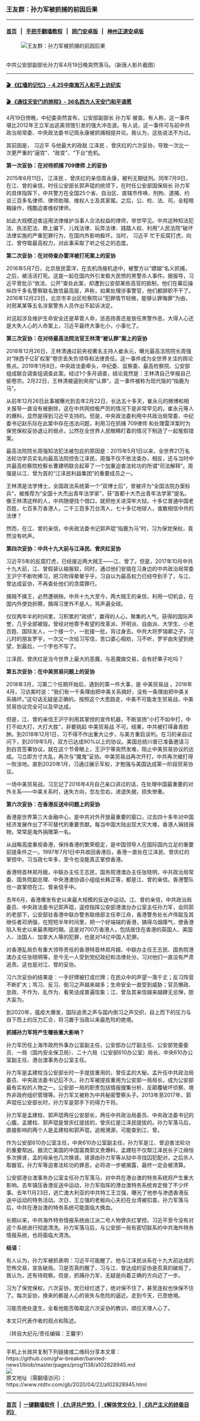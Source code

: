 ### 王友群：孙力军被抓捕的前因后果
------------------------

#### [首页](https://github.com/gfw-breaker/banned-news1/blob/master/README.md) &nbsp;&nbsp;|&nbsp;&nbsp; [手把手翻墙教程](https://github.com/gfw-breaker/guides/wiki) &nbsp;&nbsp;|&nbsp;&nbsp; [网门安卓版](https://github.com/oGate2/oGate) &nbsp;&nbsp;|&nbsp;&nbsp; [神州正道安卓版](https://github.com/SzzdOgate/update) 



<div><div class="featured_image">
 <figure>
  <img alt="王友群：孙力军被抓捕的前因后果" src="https://i.ntdtv.com/assets/uploads/2020/04/a5eed91cc7147b310c487fb81aadc65e-600x400-2.jpg"/>
 </figure><br/>
 <span class="caption">
  中共公安部副部长孙力军4月19日晚突然落马。（新唐人影片截图）
 </span>
</div>
</div><hr/>

#### [ 🎬  《红墙的记忆》- 4.25中南海万人和平上访纪实](http://209.250.229.66:10000/videos/legend/425.html)

 #### [ 🎬  《通往天安门的旅程》- 36名西方人天安门和平请愿 ](http://209.250.229.66:10000/videos/legend/JTT.html)

<div><div class="post_content" itemprop="articleBody">
 <p>
  4月19日傍晚，中纪委突然宣布，公安部副部长
  <ok href="https://www.ntdtv.com/gb/孙力军.htm">
   孙力军
  </ok>
  被查。有人称，这一事件堪比2012年王立军出逃美领馆引发的强大冲击波。有人说，这一事件可与前中共政治局常委、中央政法委书记周永康被抓捕相提并论。我认为，这些说法不为过。
 </p>
 <p>
  其前因是，
  <ok href="https://www.ntdtv.com/gb/习近平.htm">
   习近平
  </ok>
  与他最大的政敌
  <ok href="https://www.ntdtv.com/gb/江泽民.htm">
   江泽民
  </ok>
  、曾庆红的六次妥协，导致一次比一次更严重的“逼宫”、“政变”、“下台”危机。
 </p>
 <p>
  <strong>
   第一次妥协：在对待抓捕
   <ok href="https://www.ntdtv.com/gb/709律师.htm">
    709律师
   </ok>
   上的妥协
  </strong>
 </p>
 <p>
  2015年6月11日，
  <ok href="https://www.ntdtv.com/gb/江泽民.htm">
   江泽民
  </ok>
  、曾庆红的亲信周永康，被判无期徒刑。同年7月9日，在江、曾的亲信，时任公安部长郭声琨的统领下，在时任公安部国保局长
  <ok href="https://www.ntdtv.com/gb/孙力军.htm">
   孙力军
  </ok>
  的具体指挥下，中共警方在全国25个省、自治区、直辖市传唤、刑拘、逮捕、约谈三百多名律师、律师助理、维权人士及其家属。之后，公、检、法、司，全程暗箱操作，残酷迫害维权律师。
 </p>
 <p>
  如此大规模迫害运用法律维护当事人合法权益的律师，举世罕见。中共这种知法犯法、执法犯法、欺上骗下、儿戏法律、玩弄法律、践踏人权、利用“人民法院”破坏法律实施的严重犯罪行为，在国内外影响极坏。当时，
  <ok href="https://www.ntdtv.com/gb/习近平.htm">
   习近平
  </ok>
  忙于反腐打虎，向江、曾夺取最高权力，对此事采取了听之任之的态度。
 </p>
 <p>
  <strong>
   第二次妥协：在对待查办雷洋被打死案上的妥协
  </strong>
 </p>
 <p>
  2016年5月7日，北京居民雷洋，在去机场接机途中，被警方以“嫖娼”名义抓捕，之后，被活活打死。这是一起在国内外引发极大民愤的黑警杀人事件。据报导，习近平曾批示“依法、公开”查处此案，却遭到公安部某些高官的抵制，他们在幕后操纵四千多名警察联名致信最高层，声称，如果处理涉事警官，他们都辞职不干了。2016年12月23日，北京市丰台区检察院以“犯罪情节轻微，能够认罪悔罪”为由，对邢某某等五名涉案警务人员作出不起诉决定。
 </p>
 <p>
  对这起涉及维护生命安全还是草菅人命，惩恶扬善还是放任黑警作恶，大得人心还是大失人心的人命案上，习近平最终大事化小，小事化了。
 </p>
 <p>
  <strong>
   第三次妥协：在对待最高法院法官王林清“被认罪”案上的妥协
  </strong>
 </p>
 <p>
  2018年12月26日，王林清通过前央视著名主持人崔永元，曝光最高法院院长周强对“陕西千亿矿权案”卷宗丢失负领导和法律责任。这一事件成为全世界关注的舆论焦点。2019年1月8日，中央政法委牵头，中纪委、监察委、最高检察院、公安部组成联合调查组调查此案。经过1个多月调查，结论竟然是：王林清自己举报自己偷卷宗。2月22日，王林清被逼到央视“认罪”。这一事件被称为现代版的“指鹿为马”。
 </p>
 <p>
  从前年12月26日此事被曝光到去年2月22日，长达五十多天，崔永元的微博和相关报导一直没有被删除，这在中共网控极严厉的情况下是非常罕见的。崔永元等人的爆料，显然是得到习近平支持的。但是，中央政法委利用中共政治局常委、中纪委书记赵乐际在此案中存在违法问题，利用习在抓捕
  <ok href="https://www.ntdtv.com/gb/709律师.htm">
   709律师
  </ok>
  和处理雷洋案时为保党保权妥协退让的弱点，公然在全世界人民眼睛盯着的情况下制造了一起冤假错案。
 </p>
 <p>
  最高法院院长周强知法犯法被包庇的原因是：2015年5月1日以来，全世界21万名法轮功学员实名向最高法院控告江泽民，周强不仅不依法查办，相反，还与当时中共最高检察院检察长曹建明联合起草了一个加重迫害法轮功的所谓“司法解释”。周强是以江、曾为首的“江泽民利益集团”的重要成员之一。
 </p>
 <p>
  王林清是法学博士，全国政法系统第一个“双博士后”，曾被评为“全国法院办案标兵”，被推荐为“全国十大杰出青年法学家”，获“首都十大杰出青年法学家”提名。像王林清这样的人，中共随便找个借口，就把他关进深牢大狱。十多亿普通中国老百姓，七百多万香港人，二千三百多万台湾人，七十多亿地球人，谁敢相信中共的法律？
 </p>
 <p>
  然而，在江、曾的亲信，中央政法委书记郭声琨“指鹿为马”时，习为保党保权，竟然没有吭声。
 </p>
 <p>
  <strong>
   第四次妥协：中共十九大前与江泽民、曾庆红妥协
  </strong>
 </p>
 <p>
  习近平5年的反腐打虎，已经接近两大贼王——江、曾了。但是，2017年10月中共十九大前，江、曾假装认输服软，同时，通过他们安插在习身边的中共政治局常委王沪宁不断吹捧习，把习吹得晕晕乎乎。习自以为最高权力已经夺到手了，与江、曾达成妥协，不再查处他们的贪腐罪行。
 </p>
 <p>
  擒贼不擒王，必然遭祸殃。中共十九大至今，两大贼王的亲信，利用一切机会，在国内外使劲折腾，搞得习里外不是人，骂声遍全球。
 </p>
 <p>
  仅仅两年半的时间里，习积累的“政绩”，赢得的人心，聚集的人气，获得的国际声誉，几乎全部被毁。曾经对他寄予希望的改革派、开明派、自由派、大学生、小老百姓、国际友人，一个接一个，一批接一批，背过身去。中共大将罗瑞卿之子，习儿时的朋友罗宇，一次又一次给习写信，苦口婆心相劝，习不听，罗宇由失望到绝望，到最后，一个字也不写了。
 </p>
 <p>
  江泽民、曾庆红是当今世界上最大的恶魔，与恶魔做交易，会有好果子吃吗？
 </p>
 <p>
  <strong>
   第五次妥协：在中美贸易问题上的妥协
  </strong>
 </p>
 <p>
  2018年3月，习第二个任期开始后，遇到的第一件大事，是
  <ok href="https://www.ntdtv.com/gb/中美贸易战.htm">
   中美贸易战
  </ok>
  。2016年4月，习访美时说：“我们有一千条理由把中美关系搞好，没有一条理由把中美关系搞坏。”这句话无疑是正确的。按照这个大思路走，中美不可能发生贸易战，中美贸易协议完全可以及早达成。
 </p>
 <p>
  但是，江、曾的亲信王沪宁利用其掌控的宣传机器，不断宣扬“小打不如中打，中打不如大打，大打大胜”，非要挑起
  <ok href="https://www.ntdtv.com/gb/中美贸易战.htm">
   中美贸易战
  </ok>
  不可。结果，中共被打得鼻青脸肿。到2018年12月1日，习不得不作出重大让步，与美方重启谈判。在习的亲自过问下，到2019年5月，双方已达成90%以上的协议。美国总统川普已准备邀请习到白宫签署协议。就在这个节骨眼上，王沪宁等突然发难，阻止中美贸易协议的达成。习立即方寸大乱，再次与“魔鬼”妥协。中美贸易战再次开打，中共再次被打得一败涂地。直到2020年1月，习通过展示军权，才勉强与美国达成第一阶段贸易协议。
 </p>
 <p>
  一场中美贸易战，习忘记了2016年4月自己亲口讲过的话，在处理中国最重要的对外关系——中美关系时，迷失方向，忽左忽右，进退失据，损失惨重。
 </p>
 <p>
  <strong>
   第六次妥协：在香港反送中问题上的妥协
  </strong>
 </p>
 <p>
  香港是世界第三大金融中心，是中共对外开放最重要的窗口，过去四十多年对中国经济发展作出了不可替代的重要贡献。每当中国大陆出现大灾大难，香港人捐钱捐物，常常是海外捐赠第一名。
 </p>
 <p>
  从战略高度重视香港，保持香港的繁荣稳定，是中国领导人在国际国内立足的重要前提条件之一。1997年7月1日中共收回香港后，香港一直处在江泽民、曾庆红的掌控中。习当政七年多，至今也没能真正掌控香港。
 </p>
 <p>
  香港特首林郑月娥，中联办主任王志民，国务院港澳办主任张晓明，中共政治局常委、国务院副总理、中央港澳协调小组组长韩正等，都是江、曾的亲信。香港警队也一直掌控在江、曾亲信手中。
 </p>
 <p>
  去年6月，香港爆发有史以来最大规模的反送中运动。江、曾的亲信，中共政治局委员、中央政法委书记郭声琨，遥控指挥公安部港澳台办公室主任孙力军，会同郭的老部下，公安部驻香港中联办警务联络部主任李江舟，香港警务处长卢伟聪及其继任者邓炳强，在短短半年时间里，把一个好端端的香港，搞得乌烟瘴气，使香港陷入有史以来最黑暗时期。这是对700万香港人，包括居住在香港的英国人、美国人、法国人、加拿大人等的犯罪，也是对14亿中国人犯罪。
 </p>
 <p>
  对香港乱局负有重大领导责任的香港特首林郑月娥、中联办主任王志民、国务院港澳办主任张晓明等，至今无一人受到党纪政纪和法律处分。习对他们一直没有严肃追责。这也是对江、曾的妥协。
 </p>
 <p>
  习六次妥协的结果是：一手好牌被打成烂牌；在民众中的声望一落千丈；反习阵营不断扩大；骂习、反习、倒习之声越来越多；生命安全一直受到威胁；官员懒政、怠政、不作为、乱作为、看笑话成普遍现象；江、曾及其亲信越来越肆无忌惮，胆大妄为。
 </p>
 <p>
  到2020年，瘟疫大爆发，国际追责之声与国内倒习之声交织，自上而下的压力与自下而上的压力汇合，将习置于当政以来最危险的绝境。
 </p>
 <p>
  <strong>
   抓捕孙力军将产生哪些重大影响？
  </strong>
 </p>
 <p>
  孙力军历任上海市政府外事办公室副主任，公安部办公厅副主任、公安部党委委员、一局（国内安全保卫局）、二十六局（公安部610办公室）局长、中央610办公室副主任、港台澳事务办公室主任。
 </p>
 <p>
  孙力军是孟建柱当公安部长时一手提拔重用的，曾任孟的大秘。孟升任中共政治局委员、中央政法委书记后不久，孙力军被提拔重用为公安部一局局长，成为公安部最有实权的人物之一。公安部一局的职责包括情报搜集分析、反颠覆破坏侦察、境外非政府组织管理等。孙力军又被称为中共秘密警察头子。2013年至2017年，郭声琨任公安部长时，孙力军是郭手下的得力干将。
 </p>
 <p>
  孙力军是孟建柱、郭声琨两任公安部长，两任中共政治局委员、中央政法委书记的心腹。孟建柱、郭声琨是曾庆红提拔的，曾庆红是江泽民提拔的。孙力军落马后，直接影响的两个人是孟建柱和郭声琨，追根溯源，可能查到江、曾。
 </p>
 <p>
  作为公安部610办公室主任，中央610办公室副主任，孙力军是江、曾迫害法轮功的重要帮凶。据流亡美国的中国富商郭文贵爆料，孟建柱不仅帮江泽民长子江绵恒多次换肾，孟的母亲也几次换肾。肾源由孙力军等从狱中寻找囚犯配对，之后杀人取器官。孙力军等迫害法轮功的罪恶，必将进一步被揭露，最终一定会被清算。
 </p>
 <p>
  公安部港台澳事务办公室主任孙力军落马，对中共在港台澳的特务系统将产生重大影响。去年镇压香港反送中运动，孙力军指挥的港台澳特务系统肯定做了不少坏事。去年11月23日，逃亡澳大利亚的中共特工王立强，曝光了他参与渗透香港反送中运动的特务活动。次日，王立强的老板向心夫妇在台湾被扣查。孙力军落马后，中共在港台澳的特务系统可能面临大换血。
 </p>
 <p>
  长期以来，中共海外特务情报系统由江派二号人物曾庆红掌控。习近平至今没有对这个系统进行彻底清洗。孙力军落马后，与公安部一局有密切联系的中共海外特务情报系统，也将面临大清洗。
 </p>
 <p>
  <strong>
   结语：
  </strong>
 </p>
 <p>
  有人认为，孙力军被抓表明：习近平可能醒了。他与江泽民派系在十九大前达成的恐怖交易，宣告破局。习是否真的醒了，习与江、曾达成的妥协是否真的破局了，我认为，还有待观察。但是，抓捕孙力军，无疑是向着正确的方向迈了一步。
 </p>
 <p>
  习为了保党保权，六次妥协，党已经烂透了，绝对保不住了，甚至连权也快保不住了。每次妥协，换来的都是人心的丧失与危险的逼近。走到今天，已至绝境。
 </p>
 <p>
  习能否绝处逢生，全看他能否吸取这六次妥协的教训，顺应天理人心了。
 </p>
 <p>
  本文只代表作者的观点和陈述。
 </p>
 <p>
  （转自大纪元/责任编辑：王馨宇）
 </p>
 <div class="single_ad">
 </div>
</div>
</div>
<hr/>
手机上长按并复制下列链接或二维码分享本文章：<br/>
https://github.com/gfw-breaker/banned-news1/blob/master/pages/prog1138/a102828945.md <br/>
<a href='https://github.com/gfw-breaker/banned-news1/blob/master/pages/prog1138/a102828945.md'><img src='https://github.com/gfw-breaker/banned-news1/blob/master/pages/prog1138/a102828945.md.png'/></a> <br/>
原文地址（需翻墙访问）：https://www.ntdtv.com/gb/2020/04/22/a102828945.html


------------------------
#### [首页](https://github.com/gfw-breaker/banned-news1/blob/master/README.md) &nbsp;|&nbsp; [一键翻墙软件](https://github.com/gfw-breaker/nogfw/blob/master/README.md) &nbsp;| [《九评共产党》](https://github.com/gfw-breaker/9ping.md/blob/master/README.md#九评之一评共产党是什么) | [《解体党文化》](https://github.com/gfw-breaker/jtdwh.md/blob/master/README.md) | [《共产主义的终极目的》](https://github.com/gfw-breaker/gczydzjmd.md/blob/master/README.md)


<img src='http://gfw-breaker.win/banned-news1/pages/prog1138/a102828945.md' width='0px' height='0px'/>